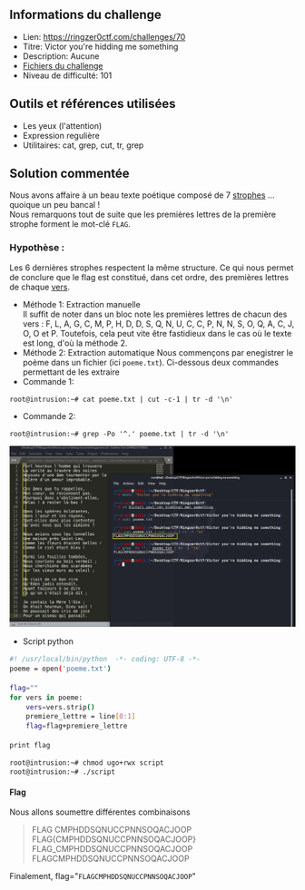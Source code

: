 ## Informations du challenge
- Lien: https://ringzer0ctf.com/challenges/70
- Titre: Victor you're hidding me something  
- Description: Aucune
- [Fichiers du challenge](https://github.com/nanamou224/Become-a-CTF-player/blob/main/Steganography%20%26%20Steganalysis/Steganalysis/Text%20Steganalysis/Ringzer0ctf/Victor%20you're%20hidding%20me%20something/Ressources/poeme.txt)
- Niveau de difficulté: 101


## Outils et références utilisées
- Les yeux (l'attention)
- Expression regulière
- Utilitaires: cat, grep, cut, tr, grep


## Solution commentée 
Nous avons affaire à un beau texte poétique composé de 7 [strophes](https://fr.wikipedia.org/wiki/Strophe) ... quoique un peu bancal !  
Nous remarquons tout de suite que les premières lettres de la première strophe forment le mot-clé `FLAG`.
### Hypothèse :   
Les 6 dernières strophes respectent la même structure. Ce qui nous permet de conclure que le flag est constitué, dans cet ordre, des premières lettres de chaque [vers](https://fr.vikidia.org/wiki/Vers).  
- Méthode 1: Extraction manuelle  
Il suffit de noter dans un bloc note les premières lettres de chacun des vers : F, L, A, G, C, M, P, H, D, D, S, Q, N, U, C, C, P, N, N, S, O, Q, A, C, J, O, O et P.  Toutefois, cela peut vite être fastidieux dans le cas où le texte est long, d'où la méthode 2.  
- Méthode 2: Extraction automatique
Nous commençons par enegistrer le poème dans un fichier (ici `poeme.txt`). Ci-dessous deux commandes permettant de les extraire  
- Commande 1:  
```console
root@intrusion:~# cat poeme.txt | cut -c-1 | tr -d '\n'
```

- Commande 2:  
```console
root@intrusion:~# grep -Po '^.' poeme.txt | tr -d '\n'  
``` 

![first letters selected](https://github.com/nanamou224/Become-a-CTF-player/blob/main/Steganography%20%26%20Steganalysis/Steganalysis/Text%20Steganalysis/Ringzer0ctf/Victor%20you're%20hidding%20me%20something/Ressources/first%20letters%20selected.png)

- Script python
```bash @mdsh
#! /usr/local/bin/python  -*- coding: UTF-8 -*-
poeme = open('poeme.txt')

flag=""
for vers in poeme:
    vers=vers.strip()
    premiere_lettre = line[0:1]
    flag=flag+premiere_lettre

print flag
```
 
```console
root@intrusion:~# chmod ugo+rwx script
root@intrusion:~# ./script
``` 



#### Flag  
Nous allons soumettre différentes combinaisons   
>  FLAG CMPHDDSQNUCCPNNSOQACJOOP 
>  FLAG{CMPHDDSQNUCCPNNSOQACJOOP}  
>  FLAG_CMPHDDSQNUCCPNNSOQACJOOP   
>  FLAGCMPHDDSQNUCCPNNSOQACJOOP 

Finalement, flag="`FLAGCMPHDDSQNUCCPNNSOQACJOOP`"
